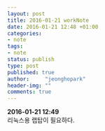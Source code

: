 ```yaml
---
layout: post
title: 2016-01-21 workNote
date: 2016-01-21 12:48 +01:00
categories:
- note
tags:
- note
status: publish
type: post
published: true
author:     "jeonghopark"
header-img: ""
comments: true
---
```

**2016-01-21 12:49**  
리눅스용 랩탑이 필요하다.
